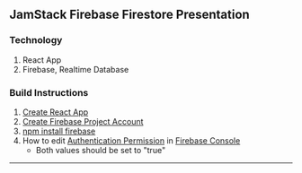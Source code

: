 ## JamStack Firebase Firestore Presentation

### Technology

1. React App
2. Firebase, Realtime Database

### Build Instructions

1. [Create React App](https://reactjs.org/docs/create-a-new-react-app.html#create-react-app)
2. [Create Firebase Project Account](https://www.youtube.com/watch?v=-3GkNz1lfCE)
3. [npm install firebase](https://www.npmjs.com/package/firebase)
4. How to edit [Authentication Permission](https://teamtreehouse.com/library/firebase-permissions) in [Firebase Console](https://firebase.google.com/docs/database/security/quickstart)
   - Both values should be set to "true"

---

